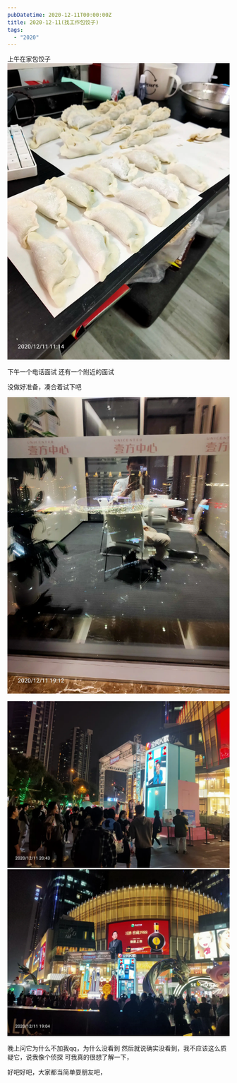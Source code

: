 ```yaml
---
pubDatetime: 2020-12-11T00:00:00Z
title: 2020-12-11(找工作包饺子)
tags:
  - "2020"
---
```


上午在家包饺子
![](../../img/6904315-6b093675e2b86e87.jpg)

下午一个电话面试
还有一个附近的面试

没做好准备，凑合着试下吧

![](../../img/6904315-97fdf6b1fe8d4cca.jpg)

![](../../img/6904315-af86b34f72188a29.jpg)
![](../../img/6904315-b2e74c074a61b0e5.jpg)

晚上问它为什么不加我qq，为什么没看到
然后就说确实没看到，我不应该这么质疑它，说我像个侦探
可我真的很想了解一下，

好吧好吧，大家都当简单耍朋友吧，
